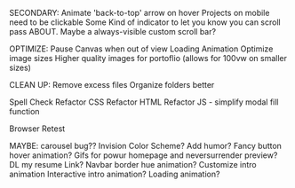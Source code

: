 
SECONDARY:
Animate 'back-to-top' arrow on hover
Projects on mobile need to be clickable
Some Kind of indicator to let you know you can scroll pass ABOUT. Maybe a always-visible custom scroll bar?

OPTIMIZE: 
Pause Canvas when out of view
Loading Animation
Optimize image sizes
Higher quality images for portoflio (allows for 100vw on smaller sizes)

CLEAN UP:
Remove excess files
Organize folders better

Spell Check
Refactor CSS
Refactor HTML
Refactor JS - simplify modal fill function

Browser Retest

MAYBE:
carousel bug??
Invision Color Scheme?
Add humor?
Fancy button hover animation?
Gifs for powur homepage and neversurrender preview? 
DL my resume Link?
Navbar border hue animation?
Customize intro animation
Interactive intro animation?
Loading animation?